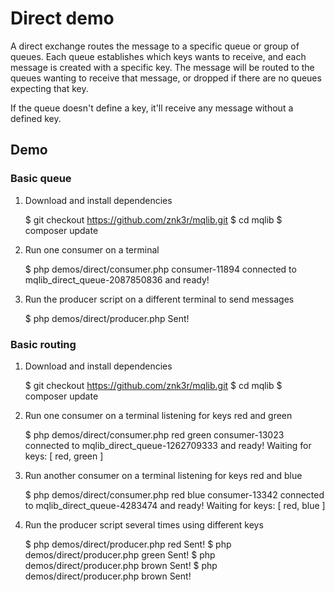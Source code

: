 # Direct demo

A direct exchange routes the message to a specific queue or group of queues. Each queue establishes which keys
wants to receive, and each message is created with a specific key. The message will be routed to the queues
wanting to receive that message, or dropped if there are no queues expecting that key.

If the queue doesn't define a key, it'll receive any message without a defined key.

## Demo

### Basic queue

1) Download and install dependencies

    $ git checkout https://github.com/znk3r/mqlib.git
    $ cd mqlib
    $ composer update

2) Run one consumer on a terminal

    $ php demos/direct/consumer.php
    consumer-11894 connected to mqlib_direct_queue-2087850836 and ready!
    
3) Run the producer script on a different terminal to send messages

    $ php demos/direct/producer.php
    Sent!
    
### Basic routing

1) Download and install dependencies

    $ git checkout https://github.com/znk3r/mqlib.git
    $ cd mqlib
    $ composer update

2) Run one consumer on a terminal listening for keys red and green

    $ php demos/direct/consumer.php red green
    consumer-13023 connected to mqlib_direct_queue-1262709333 and ready!
    Waiting for keys: [ red, green ]

3) Run another consumer on a terminal listening for keys red and blue 

    $ php demos/direct/consumer.php red blue
    consumer-13342 connected to mqlib_direct_queue-4283474 and ready!
    Waiting for keys: [ red, blue ]
    
4) Run the producer script several times using different keys

    $ php demos/direct/producer.php red
    Sent!
    $ php demos/direct/producer.php green
    Sent!
    $ php demos/direct/producer.php brown
    Sent!
    $ php demos/direct/producer.php brown
    Sent!

